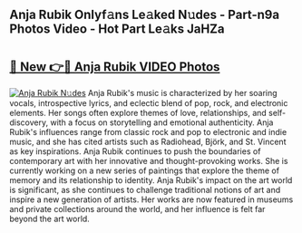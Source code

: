 ## Anja Rubik Onlyf𝚊ns Le𝚊ked N𝚞des - Part-n9a Photos Video - Hot Part Le𝚊ks JaHZa

# <h2><a href="http://ab15225.deff.icu/?id=Anja+Rubik">🔗 New 👉🔴 Anja Rubik VIDEO Photos</a></h2>

[![Anja Rubik N𝚞des](https://i.imgur.com/rIISA9y.gif)](http://ab15225.deff.icu/?id=Anja+Rubik)
Anja Rubik's music is characterized by her soaring vocals, introspective lyrics, and eclectic blend of pop, rock, and electronic elements. Her songs often explore themes of love, relationships, and self-discovery, with a focus on storytelling and emotional authenticity. Anja Rubik's influences range from classic rock and pop to electronic and indie music, and she has cited artists such as Radiohead, Björk, and St. Vincent as key inspirations. Anja Rubik continues to push the boundaries of contemporary art with her innovative and thought-provoking works. She is currently working on a new series of paintings that explore the theme of memory and its relationship to identity. Anja Rubik's impact on the art world is significant, as she continues to challenge traditional notions of art and inspire a new generation of artists. Her works are now featured in museums and private collections around the world, and her influence is felt far beyond the art world.

